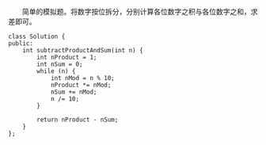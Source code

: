 &emsp;&emsp;简单的模拟题。将数字按位拆分，分别计算各位数字之积与各位数字之和，求差即可。
```
class Solution {
public:
	int subtractProductAndSum(int n) {
		int nProduct = 1;
		int nSum = 0;
		while (n) {
			int nMod = n % 10;
			nProduct *= nMod;
			nSum += nMod;
			n /= 10;
		}

		return nProduct - nSum;
	}
};
```
